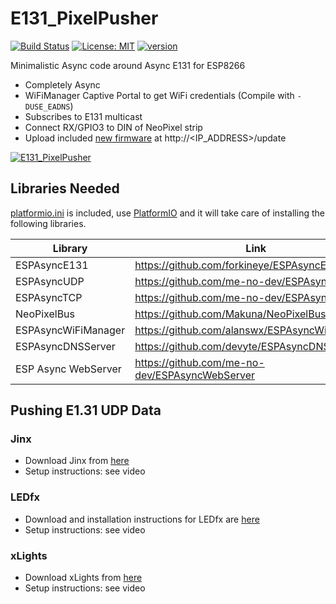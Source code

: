 # E131_PixelPusher

[![Build Status](https://travis-ci.com/debsahu/E131_PixelPusher.svg?branch=master)](https://travis-ci.com/debsahu/E131_PixelPusher) [![License: MIT](https://img.shields.io/badge/License-MIT-green.svg)](https://opensource.org/licenses/MIT) [![version](https://img.shields.io/badge/version-v1.1.2-blue.svg)](https://github.com/debsahu/E131_PixelPusher/releases/tag/1.1.2)

Minimalistic Async code around Async E131 for ESP8266

- Completely Async
- WiFiManager Captive Portal to get WiFi credentials (Compile with `-DUSE_EADNS`)
- Subscribes to E131 multicast
- Connect RX/GPIO3 to DIN of NeoPixel strip
- Upload included [new firmware](https://github.com/debsahu/E131_PixelPusher/raw/master/Arduino/dist/firmware.bin) at http://<IP_ADDRESS>/update

[![E131_PixelPusher](https://img.youtube.com/vi/lZ09GlO2_8s/0.jpg)](https://www.youtube.com/watch?v=lZ09GlO2_8s)

## Libraries Needed

[platformio.ini](https://github.com/debsahu/E131_PixelPusher/blob/master/platformio.ini) is included, use [PlatformIO](https://platformio.org/platformio-ide) and it will take care of installing the following libraries.

| Library                   | Link                                                       |
|---------------------------|------------------------------------------------------------|
|ESPAsyncE131               |https://github.com/forkineye/ESPAsyncE131                   |
|ESPAsyncUDP                |https://github.com/me-no-dev/ESPAsyncUDP                    |
|ESPAsyncTCP                |https://github.com/me-no-dev/ESPAsyncTCP                    |
|NeoPixelBus                |https://github.com/Makuna/NeoPixelBus                       |
|ESPAsyncWiFiManager        |https://github.com/alanswx/ESPAsyncWiFiManager              |
|ESPAsyncDNSServer          |https://github.com/devyte/ESPAsyncDNSServer                 |
|ESP Async WebServer        |https://github.com/me-no-dev/ESPAsyncWebServer              |

## Pushing E1.31 UDP Data

### Jinx
- Download Jinx from [here](http://www.live-leds.de/downloads/)
- Setup instructions: see video

### LEDfx
- Download and installation instructions for LEDfx are [here](https://ahodges9.github.io/LedFx/)
- Setup instructions: see video

### xLights
- Download xLights from [here](https://xlights.org/releases/)
- Setup instructions: see video
